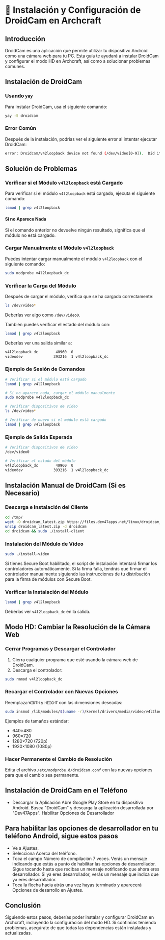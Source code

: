 
# 📸 Instalación y Configuración de DroidCam en Archcraft

## Introducción

DroidCam es una aplicación que permite utilizar tu dispositivo Android como una cámara web para tu PC. Esta guía te ayudará a instalar DroidCam y configurar el modo HD en Archcraft, así como a solucionar problemas comunes.

## Instalación de DroidCam

### Usando `yay`

Para instalar DroidCam, usa el siguiente comando:

```sh
yay -S droidcam
```

### Error Común

Después de la instalación, podrías ver el siguiente error al intentar ejecutar DroidCam:

```bash
error: Droidcam/v42loopback device not found (/dev/video[0-9]).  Did it install correctly?  If you had a kernel update, you may need to re-install
```

## Solución de Problemas

### Verificar si el Módulo `v4l2loopback` está Cargado

Para verificar si el módulo `v4l2loopback` está cargado, ejecuta el siguiente comando:

```sh
lsmod | grep v4l2loopback
```

#### Si no Aparece Nada

Si el comando anterior no devuelve ningún resultado, significa que el módulo no está cargado.

### Cargar Manualmente el Módulo `v4l2loopback`

Puedes intentar cargar manualmente el módulo `v4l2loopback` con el siguiente comando:

```sh
sudo modprobe v4l2loopback_dc
```

### Verificar la Carga del Módulo

Después de cargar el módulo, verifica que se ha cargado correctamente:

```sh
ls /dev/video*
```

Deberías ver algo como `/dev/video0`.

También puedes verificar el estado del módulo con:

```sh
lsmod | grep v4l2loopback
```

Deberías ver una salida similar a:

```bash
v4l2loopback_dc        40960  0
videodev              393216  1 v4l2loopback_dc
```

### Ejemplo de Sesión de Comandos

```sh
# Verificar si el módulo está cargado
lsmod | grep v4l2loopback

# Si no aparece nada, cargar el módulo manualmente
sudo modprobe v4l2loopback_dc

# Verificar dispositivos de video
ls /dev/video*

# Verificar de nuevo si el módulo está cargado
lsmod | grep v4l2loopback
```

### Ejemplo de Salida Esperada

```sh
# Verificar dispositivos de video
/dev/video0

# Verificar el estado del módulo
v4l2loopback_dc        40960  0
videodev              393216  1 v4l2loopback_dc
```

## Instalación Manual de DroidCam (Si es Necesario)

### Descarga e Instalación del Cliente

```sh
cd /tmp/
wget -O droidcam_latest.zip https://files.dev47apps.net/linux/droidcam_2.1.3.zip
unzip droidcam_latest.zip -d droidcam
cd droidcam && sudo ./install-client
```

### Instalación del Módulo de Video

```sh
sudo ./install-video
```

Si tienes Secure Boot habilitado, el script de instalación intentará firmar los controladores automáticamente. Si la firma falla, tendrás que firmar el controlador manualmente siguiendo las instrucciones de tu distribución para la firma de módulos con Secure Boot.

### Verificar la Instalación del Módulo

```sh
lsmod | grep v4l2loopback
```

Deberías ver `v4l2loopback_dc` en la salida.

## Modo HD: Cambiar la Resolución de la Cámara Web

### Cerrar Programas y Descargar el Controlador

1. Cierra cualquier programa que esté usando la cámara web de DroidCam.
2. Descarga el controlador:

```sh
sudo rmmod v4l2loopback_dc
```

### Recargar el Controlador con Nuevas Opciones

Reemplaza `WIDTH` y `HEIGHT` con las dimensiones deseadas:

```sh
sudo insmod /lib/modules/$(uname -r)/kernel/drivers/media/video/v4l2loopback-dc.ko width=WIDTH height=HEIGHT
```

Ejemplos de tamaños estándar:

- 640×480
- 960×720
- 1280×720 (720p)
- 1920×1080 (1080p)

### Hacer Permanente el Cambio de Resolución

Edita el archivo `/etc/modprobe.d/droidcam.conf` con las nuevas opciones para que el cambio sea permanente.

## Instalación de DroidCam en el Teléfono

- Descargar la Aplicación
Abre Google Play Store en tu dispositivo Android.
Busca "DroidCam" y descarga la aplicación desarrollada por "Dev47Apps".
Habilitar Opciones de Desarrollador

## Para habilitar las opciones de desarrollador en tu teléfono Android, sigue estos pasos

- Ve a Ajustes.
- Selecciona Acerca del teléfono.
- Toca el campo Número de compilación 7 veces.
  Verás un mensaje indicando que estás a punto de habilitar las opciones de desarrollador. Sigue tocando hasta que recibas un mensaje notificando que ahora eres desarrollador. Si ya eres desarrollador, verás un mensaje que indica que ya eres desarrollador.
- Toca la flecha hacia atrás una vez hayas terminado y aparecerá Opciones de desarrollo en Ajustes.

## Conclusión

Siguiendo estos pasos, deberías poder instalar y configurar DroidCam en Archcraft, incluyendo la configuración del modo HD. Si continúas teniendo problemas, asegúrate de que todas las dependencias están instaladas y actualizadas.

